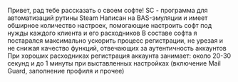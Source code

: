 Привет, рад тебе рассказать о своем софте!
SC - программа для автоматизаций рутины Steam
Написан на BAS-эмуляции и имеет обширное количество настроек, помогающие настроить софт под нужды каждого клиента и его расходников
В составе софта я постарался максимально ускорить процесс регистрации, не урезая и не снижая  качество функций, отвечающих за аутентичность аккаунтов
При хороших расходниках регистрация аккаунта занимает: 
около 20-30 секунд и до 1 минуты при выставленных настройках 
(включение Mail Guard, заполнение профиля и прочее)
